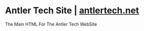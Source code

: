 # Antler Tech Site | <a href="https://antlertech.net">antlertech.net</a>
The Main HTML For The Antler Tech WebSite
